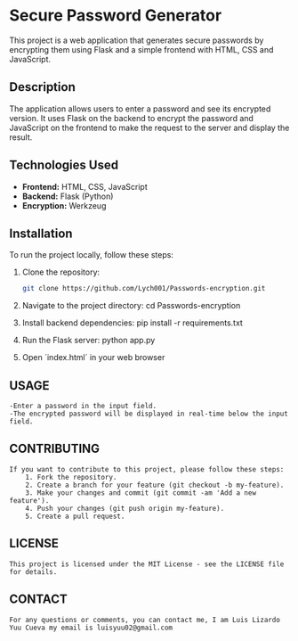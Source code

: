 # Secure Password Generator

This project is a web application that generates secure passwords by encrypting them using Flask and a simple frontend with HTML, CSS and JavaScript.

## Description

The application allows users to enter a password and see its encrypted version. It uses Flask on the backend to encrypt the password and JavaScript on the frontend to make the request to the server and display the result.

## Technologies Used

- **Frontend:** HTML, CSS, JavaScript
- **Backend:** Flask (Python)
- **Encryption:** Werkzeug

## Installation

To run the project locally, follow these steps:

1. Clone the repository:
   ```bash
   git clone https://github.com/Lych001/Passwords-encryption.git

2. Navigate to the project directory:
   cd Passwords-encryption

3. Install backend dependencies:
   pip install -r requirements.txt

4. Run the Flask server: 
   python app.py

5. Open ´index.html´ in your web browser

## USAGE 
    -Enter a password in the input field.
    -The encrypted password will be displayed in real-time below the input field.

## CONTRIBUTING
    If you want to contribute to this project, please follow these steps:
        1. Fork the repository.
        2. Create a branch for your feature (git checkout -b my-feature).
        3. Make your changes and commit (git commit -am 'Add a new feature').
        4. Push your changes (git push origin my-feature).
        5. Create a pull request.

## LICENSE 
    This project is licensed under the MIT License - see the LICENSE file for details.

## CONTACT 
    For any questions or comments, you can contact me, I am Luis Lizardo Yuu Cueva my email is luisyuu02@gmail.com
    
